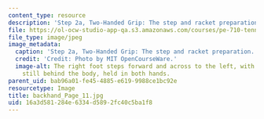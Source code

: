 ```yaml
---
content_type: resource
description: 'Step 2a, Two-Handed Grip: The step and racket preparation.'
file: https://ol-ocw-studio-app-qa.s3.amazonaws.com/courses/pe-710-tennis-spring-2007/16a3d581284e6334d5892fc40c5ba1f8_backhand_Page_11.jpg
file_type: image/jpeg
image_metadata:
  caption: 'Step 2a, Two-Handed Grip: The step and racket preparation.'
  credit: 'Credit: Photo by MIT OpenCourseWare.'
  image-alt: The right foot steps forward and across to the left, with the racket
    still behind the body, held in both hands.
parent_uid: bab96a01-fe45-4885-e619-9988ce1bc92e
resourcetype: Image
title: backhand_Page_11.jpg
uid: 16a3d581-284e-6334-d589-2fc40c5ba1f8
---
```

